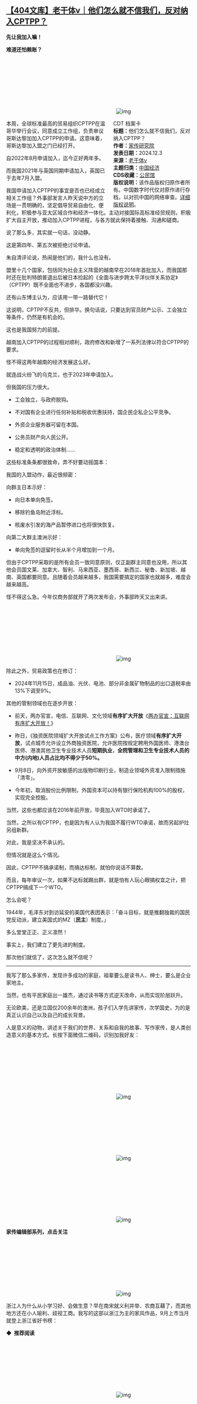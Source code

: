 <!--1733243437000-->
[【404文库】老干体v｜他们怎么就不信我们，反对纳入CPTPP？](https://chinadigitaltimes.net/chinese/713646.html)
------

<p><strong>先让我加入嘛！</strong></p><p><strong>难道还怕赖账？</strong></p><p><img decoding="async" src="data:image/svg+xml,%3Csvg%20xmlns='http://www.w3.org/2000/svg'%20viewBox='0%200%200%200'%3E%3C/svg%3E" alt="img" data-lazy-src="https://chinadigitaltimes.net/chinese/files/2024/12/post-713646-674ef53fef6df."><noscript><img decoding="async" src="https://chinadigitaltimes.net/chinese/files/2024/12/post-713646-674ef53fef6df." alt="img"></noscript></p><div style="width:42%;float:right;padding-left:20px"><div class="su-spoiler su-spoiler-style-fancy su-spoiler-icon-chevron-circle" data-scroll-offset="0" data-anchor-in-url="no"><div class="su-spoiler-title" tabindex="0" role="button"><span class="su-spoiler-icon"></span>CDT 档案卡</div><div class="su-spoiler-content su-u-clearfix su-u-trim"><strong>标题：</strong>他们怎么就不信我们，反对纳入CPTPP？<br><strong>作者：</strong><a href="https://chinadigitaltimes.net/space/老干体v" target="_blank">家传研究院</a><br><strong>发表日期：</strong>2024.12.3<br><strong>来源：</strong><a href="https://mp.weixin.qq.com/s/V4m9q2Jl4y9TwDQUAdAyFA" target="_blank">老干体v</a><br><strong>主题归类：</strong><a href="https://chinadigitaltimes.net/space/中国经济" target="_blank">中国经济</a><br><strong>CDS收藏：</strong><a href="https://chinadigitaltimes.net/space/%E5%85%AC%E6%B0%91%E9%A6%86" target="_blank" rel="noopener">公民馆</a><br><strong>版权说明：</strong>该作品版权归原作者所有。中国数字时代仅对原作进行存档，以对抗中国的网络审查。<a href="https://chinadigitaltimes.net/chinese/copyright">详细版权说明</a>。</div></div></div><p>本周，全球标准最高的贸易组织CPTPP在温哥华举行会议，同意成立工作组，负责审议哥斯达黎加加入CPTPP的申请。这意味着，哥斯达黎加入盟之门已经打开。</p><p>自2022年8月申请加入，迄今正好两年多。</p><p>而我国2021年与英国同期申请加入，英国已于去年7月入盟。</p><p>我国申请加入CPTPP的事宜是否也已经成立相关工作组？外事部发言人昨天说中方的立场是一贯明确的，坚定倡导贸易自由化、便利化，积极参与亚太区域合作和经济一体化。主动对接国际高标准经贸规则，积极扩大自主开放，推动加入CPTPP进程，与各方就此保持着接触、沟通和磋商。</p><p>说了那么多，其实就一句话，没动静。</p><p>这是第四年、第五次被拒绝讨论申请。</p><p>朱自清评论说，热闹是他们的，我什么也没有。</p><p>盟里十几个国家，包括同为社会主义阵营的越南早在2018年首批加入，而我国那时还在批判特朗普退出后被日本捡起的《全面与进步跨太平洋伙伴关系协定》（CPTPP）既不全面也不进步，各国都没兴趣。</p><p>还有山东博主认为，应该用一带一路替代它！</p><p>这说明，CPTPP不反共，但排华。换句话说，只要达到官员财产公示、工会独立等条件，仍然是有机会的。</p><p>这也是我国努力的前提。</p><p>越南加入CPTPP的过程相对顺利，政府修改和新增了一系列法律以符合CPTPP的要求。</p><p>怪不得这两年越南的经济发展这么好。</p><p>就连战火纷飞的乌克兰，也于2023年申请加入。</p><p>但我国的压力很大。</p><ul><li><p>工会独立，与政府脱钩。</p></li><li><p>不对国有企业进行任何补贴和税收优惠扶持，国企民企私企公平竞争。</p></li><li><p>外资企业服务器可留在本国。</p></li><li><p>公务员财产向人民公开。</p></li><li><p>稳定和透明的政治体制……</p></li></ul><p>这些标准条条都很致命，弄不好要动摇国本：</p><p>我国的入盟动作，最近很频密：</p><p>向群主日本示好：</p><ul><li><p>向日本单向免签。</p></li><li><p>移除钓鱼岛附近浮标。</p></li><li><p>核废水引发的海产品暂停进口也将很快恢复。</p></li></ul><p>向第二大群主澳洲示好：</p><ul><li>单向免签的逗留时长从半个月增加到一个月。</li></ul><p>但由于CPTPP采取的是所有会员一致同意原则，仅正副群主同意也没用，所以其他会员国文莱、加拿大、智利、马来西亚、墨西哥、新西兰、秘鲁、新加坡、越南、英国都要同意。且随着会员越来越多，我国需要搞定的国家也就越多，难度会越来越高。</p><p>怪不得这么急。今年仅商务部就开了两次发布会，外事部昨天又出来讲。</p><p><img decoding="async" src="data:image/svg+xml,%3Csvg%20xmlns='http://www.w3.org/2000/svg'%20viewBox='0%200%200%200'%3E%3C/svg%3E" alt="img" data-lazy-src="https://chinadigitaltimes.net/chinese/files/2024/12/post-713646-674ef540016bc.gif"><noscript><img decoding="async" src="https://chinadigitaltimes.net/chinese/files/2024/12/post-713646-674ef540016bc.gif" alt="img"></noscript></p><p>除此之外，贸易政策也在修订：</p><ul><li>2024年11月15日，成品油、光伏、电池、部分非金属矿物制品的出口退税率由13%下调至9%。</li></ul><p>其他的管制领域也在逐步开放：</p><ul><li><p>前天，两办官宣，电信、互联网、文化领域<strong>有序扩大开放</strong>《<a href="https://mp.weixin.qq.com/s?__biz=Mzg4NjcyNTQ3OA==\&amp;mid=2247494969\&amp;idx=1\&amp;sn=8501ffb4cb0fe2d209c042abe9442156\&amp;scene=21#wechat_redirect">两办官宣：互联网有序扩大开放！</a>》</p></li><li><p>昨日，《独资医院领域扩大开放试点工作方案》公布，医疗领域<strong>有序扩大开放</strong>，试点城市允许设立外商独资医院，允许医院按规定聘用外国医师、港澳台医师、港澳其他卫生专业技术人员<strong>短期执业</strong>，<strong>全院管理和卫生专业技术人员的中方(内地)人员占比均不得少于50%。</strong></p></li><li><p>9月8日，向外资开放敏感的出版物印刷行业，制造业领域外资准入限制措施「清零」。</p></li><li><p>今年初，取消股份比例限制，外国资本可以持有银行保险机构100%的股权，实现完全控股。</p></li></ul><p>当然，这些也都应该在2016年前开放，毕竟加入WTO时承诺了。</p><p>当然，之所以有CPTPP，也是因为有人认为我国不履行WTO承诺，故而另起炉灶另组新群。</p><p>对此，我是坚决不承认的。</p><p>但情况就是这么个情况。</p><p>因此，CPTPP不搞承诺制，而搞达标制，就怕你说话不算数。</p><p>而且，每年审议一次，如果不达标就踢出群，就是怕有人玩心眼搞权宜之计，把CPTPP搞成下一个WTO。</p><p>怎么会呢？</p><p>1944年，毛泽东对到访延安的美国代表团表示：「奋斗目标，就是推翻独裁的国民党反动派，建立美国式的MZ（<strong>民主</strong>）制度。」</p><p>多么堂堂正正、正义凛然！</p><p>事实上，我们建立了更先进的制度。</p><p>那次他们就信了，这次怎么就不信呢？</p><hr><p>我写了那么多家传，发现许多成功的家庭，祖辈要么是读书人、绅士，要么是企业家地主。</p><p>当然，也有平民家庭出一雄杰，通过读书等方式逆天改命，从而实现阶层跃升。</p><p>无论欧美，还是立国仅200余年的澳洲，孩子们入学先讲家传，次学国史，为的是真正认识自己以及自己的成长背景。</p><p>人是意义的动物，讲述关于我们的世界、关系和自我的故事、写作家传，是人类创造意义的基本方式。长按下面微信二维码，识别加我好友：</p><p><img decoding="async" src="data:image/svg+xml,%3Csvg%20xmlns='http://www.w3.org/2000/svg'%20viewBox='0%200%200%200'%3E%3C/svg%3E" alt="img" data-lazy-src="https://chinadigitaltimes.net/chinese/files/2024/12/post-713646-674ef54008caf."><noscript><img decoding="async" src="https://chinadigitaltimes.net/chinese/files/2024/12/post-713646-674ef54008caf." alt="img"></noscript></p><p><img decoding="async" src="data:image/svg+xml,%3Csvg%20xmlns='http://www.w3.org/2000/svg'%20viewBox='0%200%200%200'%3E%3C/svg%3E" alt="img" data-lazy-src="https://chinadigitaltimes.net/chinese/files/2024/12/post-713646-674ef54015fa0."><noscript><img decoding="async" src="https://chinadigitaltimes.net/chinese/files/2024/12/post-713646-674ef54015fa0." alt="img"></noscript></p><p><img decoding="async" src="data:image/svg+xml,%3Csvg%20xmlns='http://www.w3.org/2000/svg'%20viewBox='0%200%200%200'%3E%3C/svg%3E" alt="img" data-lazy-src="https://chinadigitaltimes.net/chinese/files/2024/12/post-713646-674ef5401c284.gif"><noscript><img decoding="async" src="https://chinadigitaltimes.net/chinese/files/2024/12/post-713646-674ef5401c284.gif" alt="img"></noscript></p><p><strong>家传编辑部系列，点击关注</strong></p><p><img decoding="async" src="data:image/svg+xml,%3Csvg%20xmlns='http://www.w3.org/2000/svg'%20viewBox='0%200%200%200'%3E%3C/svg%3E" alt="img" data-lazy-src="https://chinadigitaltimes.net/chinese/files/2024/12/post-713646-674ef5401c284.gif"><noscript><img decoding="async" src="https://chinadigitaltimes.net/chinese/files/2024/12/post-713646-674ef5401c284.gif" alt="img"></noscript></p><p>浙江人为什么从小学习好、会做生意？早在南宋就义利并举、农商互藉了，而其他地方还在小人喻利、歧视工商。我写的这部以浙江为主的家风作品，9月上市当月就登上浙江省好书榜：</p><p><strong><strong>◆&nbsp;&nbsp;推荐阅读</strong></strong></p><p><img decoding="async" src="data:image/svg+xml,%3Csvg%20xmlns='http://www.w3.org/2000/svg'%20viewBox='0%200%200%200'%3E%3C/svg%3E" alt="img" data-lazy-src="https://chinadigitaltimes.net/chinese/files/2024/12/哥斯达黎加都加入CPTPP，我们各种示好还是没戏-mp.weixin.qq_.com_.png"><noscript><img decoding="async" src="https://chinadigitaltimes.net/chinese/files/2024/12/哥斯达黎加都加入CPTPP，我们各种示好还是没戏-mp.weixin.qq_.com_.png" alt="img"></noscript></p><div class="addtoany_share_save_container addtoany_content addtoany_content_bottom"><div class="a2a_kit a2a_kit_size_32 addtoany_list" data-a2a-url="https://chinadigitaltimes.net/chinese/713646.html" data-a2a-title="【404文库】老干体v｜他们怎么就不信我们，反对纳入CPTPP？"><a class="a2a_button_facebook" href="https://www.addtoany.com/add_to/facebook?linkurl=https%3A%2F%2Fchinadigitaltimes.net%2Fchinese%2F713646.html&amp;linkname=%E3%80%90404%E6%96%87%E5%BA%93%E3%80%91%E8%80%81%E5%B9%B2%E4%BD%93v%EF%BD%9C%E4%BB%96%E4%BB%AC%E6%80%8E%E4%B9%88%E5%B0%B1%E4%B8%8D%E4%BF%A1%E6%88%91%E4%BB%AC%EF%BC%8C%E5%8F%8D%E5%AF%B9%E7%BA%B3%E5%85%A5CPTPP%EF%BC%9F" title="Facebook" rel="nofollow noopener" target="_blank"></a><a class="a2a_button_twitter" href="https://www.addtoany.com/add_to/twitter?linkurl=https%3A%2F%2Fchinadigitaltimes.net%2Fchinese%2F713646.html&amp;linkname=%E3%80%90404%E6%96%87%E5%BA%93%E3%80%91%E8%80%81%E5%B9%B2%E4%BD%93v%EF%BD%9C%E4%BB%96%E4%BB%AC%E6%80%8E%E4%B9%88%E5%B0%B1%E4%B8%8D%E4%BF%A1%E6%88%91%E4%BB%AC%EF%BC%8C%E5%8F%8D%E5%AF%B9%E7%BA%B3%E5%85%A5CPTPP%EF%BC%9F" title="Twitter" rel="nofollow noopener" target="_blank"></a><a class="a2a_button_telegram" href="https://www.addtoany.com/add_to/telegram?linkurl=https%3A%2F%2Fchinadigitaltimes.net%2Fchinese%2F713646.html&amp;linkname=%E3%80%90404%E6%96%87%E5%BA%93%E3%80%91%E8%80%81%E5%B9%B2%E4%BD%93v%EF%BD%9C%E4%BB%96%E4%BB%AC%E6%80%8E%E4%B9%88%E5%B0%B1%E4%B8%8D%E4%BF%A1%E6%88%91%E4%BB%AC%EF%BC%8C%E5%8F%8D%E5%AF%B9%E7%BA%B3%E5%85%A5CPTPP%EF%BC%9F" title="Telegram" rel="nofollow noopener" target="_blank"></a><a class="a2a_button_reddit" href="https://www.addtoany.com/add_to/reddit?linkurl=https%3A%2F%2Fchinadigitaltimes.net%2Fchinese%2F713646.html&amp;linkname=%E3%80%90404%E6%96%87%E5%BA%93%E3%80%91%E8%80%81%E5%B9%B2%E4%BD%93v%EF%BD%9C%E4%BB%96%E4%BB%AC%E6%80%8E%E4%B9%88%E5%B0%B1%E4%B8%8D%E4%BF%A1%E6%88%91%E4%BB%AC%EF%BC%8C%E5%8F%8D%E5%AF%B9%E7%BA%B3%E5%85%A5CPTPP%EF%BC%9F" title="Reddit" rel="nofollow noopener" target="_blank"></a><a class="a2a_button_whatsapp" href="https://www.addtoany.com/add_to/whatsapp?linkurl=https%3A%2F%2Fchinadigitaltimes.net%2Fchinese%2F713646.html&amp;linkname=%E3%80%90404%E6%96%87%E5%BA%93%E3%80%91%E8%80%81%E5%B9%B2%E4%BD%93v%EF%BD%9C%E4%BB%96%E4%BB%AC%E6%80%8E%E4%B9%88%E5%B0%B1%E4%B8%8D%E4%BF%A1%E6%88%91%E4%BB%AC%EF%BC%8C%E5%8F%8D%E5%AF%B9%E7%BA%B3%E5%85%A5CPTPP%EF%BC%9F" title="WhatsApp" rel="nofollow noopener" target="_blank"></a><a class="a2a_button_email" href="https://www.addtoany.com/add_to/email?linkurl=https%3A%2F%2Fchinadigitaltimes.net%2Fchinese%2F713646.html&amp;linkname=%E3%80%90404%E6%96%87%E5%BA%93%E3%80%91%E8%80%81%E5%B9%B2%E4%BD%93v%EF%BD%9C%E4%BB%96%E4%BB%AC%E6%80%8E%E4%B9%88%E5%B0%B1%E4%B8%8D%E4%BF%A1%E6%88%91%E4%BB%AC%EF%BC%8C%E5%8F%8D%E5%AF%B9%E7%BA%B3%E5%85%A5CPTPP%EF%BC%9F" title="Email" rel="nofollow noopener" target="_blank"></a><a class="a2a_button_copy_link" href="https://www.addtoany.com/add_to/copy_link?linkurl=https%3A%2F%2Fchinadigitaltimes.net%2Fchinese%2F713646.html&amp;linkname=%E3%80%90404%E6%96%87%E5%BA%93%E3%80%91%E8%80%81%E5%B9%B2%E4%BD%93v%EF%BD%9C%E4%BB%96%E4%BB%AC%E6%80%8E%E4%B9%88%E5%B0%B1%E4%B8%8D%E4%BF%A1%E6%88%91%E4%BB%AC%EF%BC%8C%E5%8F%8D%E5%AF%B9%E7%BA%B3%E5%85%A5CPTPP%EF%BC%9F" title="Copy Link" rel="nofollow noopener" target="_blank"></a><a class="a2a_dd addtoany_share_save addtoany_share" href="https://www.addtoany.com/share"></a></div></div>
